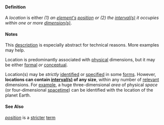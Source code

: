 #### Definition

A *location* is either *(1) an [element's](https://github.com/gcassel/Modular-Organization-Terminology/blob/master/terms/element.md) [position](https://github.com/gcassel/Modular-Organization-Terminology/blob/master/terms/position.md) or (2) the [interval(s)](https://github.com/gcassel/Modular-Organization-Terminology/blob/master/terms/interval.md) it occupies within one or more [dimension(s)](https://github.com/gcassel/Modular-Organization-Terminology/blob/master/terms/dimension.md)*.

#### Notes

This [description](https://github.com/gcassel/Modular-Organization-Terminology/blob/master/terms/describe.md) is especially abstract for technical reasons.  More examples may help. 

Location is predominantly associated with [physical](https://github.com/gcassel/Modular-Organization-Terminology/new/master/terms/physical.md) dimensions, but it may be either [formal](https://github.com/gcassel/Modular-Organization-Terminology/new/master/terms/form.md) *or* [conceptual](https://github.com/gcassel/Modular-Organization-Terminology/new/master/terms/concept.md).

Location(s) may be *strictly* [identified](https://github.com/gcassel/Modular-Organization-Terminology/blob/master/terms/identify.md) or [specified](https://github.com/gcassel/Modular-Organization-Terminology/blob/master/terms/specification.md) in some [forms](https://github.com/gcassel/Modular-Organization-Terminology/blob/master/terms/form.md).  However, **locations can contain  [interval(s)](https://github.com/gcassel/Modular-Organization-Terminology/blob/master/terms/interval.md) of any size**, within any number of [relevant](https://github.com/gcassel/Modular-Organization-Terminology/blob/master/terms/relevance.md) dimensions.  For [example](https://github.com/gcassel/Modular-Organization-Terminology/blob/master/terms/example.md), a huge three-dimensional *area* of physical *space* (or four-dimensional [spacetime](https://github.com/gcassel/Modular-Organization-Terminology/new/master/terms/spacetime.md)) can be identified with the location of the planet Earth.

#### See Also 

*[position](https://github.com/gcassel/Modular-Organization-Terminology/blob/master/terms/position.md)* is a [stricter](https://github.com/gcassel/Modular-Organization-Terminology/blob/master/terms/strict.md) [term](https://github.com/gcassel/Modular-Organization-Terminology/blob/master/terms/term.md)
